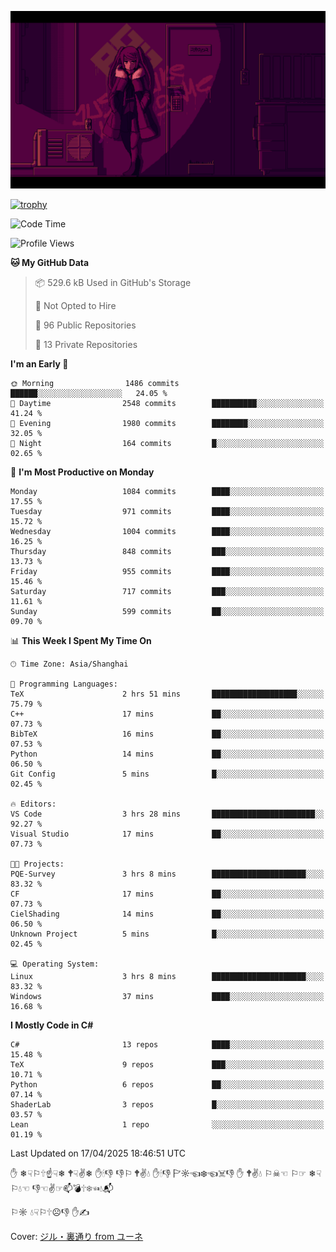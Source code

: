 ![](imgs/main.png)

[![trophy](https://github-profile-trophy.vercel.app/?username=NeilKleistGao&theme=dracula)](https://github.com/ryo-ma/github-profile-trophy)

<!--START_SECTION:waka-->
![Code Time](http://img.shields.io/badge/Code%20Time-1%2C717%20hrs%2059%20mins-blue)

![Profile Views](http://img.shields.io/badge/Profile%20Views-1-blue)

**🐱 My GitHub Data** 

> 📦 529.6 kB Used in GitHub's Storage 
 > 
> 🚫 Not Opted to Hire
 > 
> 📜 96 Public Repositories 
 > 
> 🔑 13 Private Repositories 
 > 
**I'm an Early 🐤** 

```text
🌞 Morning                1486 commits        ██████░░░░░░░░░░░░░░░░░░░   24.05 % 
🌆 Daytime                2548 commits        ██████████░░░░░░░░░░░░░░░   41.24 % 
🌃 Evening                1980 commits        ████████░░░░░░░░░░░░░░░░░   32.05 % 
🌙 Night                  164 commits         █░░░░░░░░░░░░░░░░░░░░░░░░   02.65 % 
```
📅 **I'm Most Productive on Monday** 

```text
Monday                   1084 commits        ████░░░░░░░░░░░░░░░░░░░░░   17.55 % 
Tuesday                  971 commits         ████░░░░░░░░░░░░░░░░░░░░░   15.72 % 
Wednesday                1004 commits        ████░░░░░░░░░░░░░░░░░░░░░   16.25 % 
Thursday                 848 commits         ███░░░░░░░░░░░░░░░░░░░░░░   13.73 % 
Friday                   955 commits         ████░░░░░░░░░░░░░░░░░░░░░   15.46 % 
Saturday                 717 commits         ███░░░░░░░░░░░░░░░░░░░░░░   11.61 % 
Sunday                   599 commits         ██░░░░░░░░░░░░░░░░░░░░░░░   09.70 % 
```


📊 **This Week I Spent My Time On** 

```text
🕑︎ Time Zone: Asia/Shanghai

💬 Programming Languages: 
TeX                      2 hrs 51 mins       ███████████████████░░░░░░   75.79 % 
C++                      17 mins             ██░░░░░░░░░░░░░░░░░░░░░░░   07.73 % 
BibTeX                   16 mins             ██░░░░░░░░░░░░░░░░░░░░░░░   07.53 % 
Python                   14 mins             ██░░░░░░░░░░░░░░░░░░░░░░░   06.50 % 
Git Config               5 mins              █░░░░░░░░░░░░░░░░░░░░░░░░   02.45 % 

🔥 Editors: 
VS Code                  3 hrs 28 mins       ███████████████████████░░   92.27 % 
Visual Studio            17 mins             ██░░░░░░░░░░░░░░░░░░░░░░░   07.73 % 

🐱‍💻 Projects: 
PQE-Survey               3 hrs 8 mins        █████████████████████░░░░   83.32 % 
CF                       17 mins             ██░░░░░░░░░░░░░░░░░░░░░░░   07.73 % 
CielShading              14 mins             ██░░░░░░░░░░░░░░░░░░░░░░░   06.50 % 
Unknown Project          5 mins              █░░░░░░░░░░░░░░░░░░░░░░░░   02.45 % 

💻 Operating System: 
Linux                    3 hrs 8 mins        █████████████████████░░░░   83.32 % 
Windows                  37 mins             ████░░░░░░░░░░░░░░░░░░░░░   16.68 % 
```

**I Mostly Code in C#** 

```text
C#                       13 repos            ████░░░░░░░░░░░░░░░░░░░░░   15.48 % 
TeX                      9 repos             ███░░░░░░░░░░░░░░░░░░░░░░   10.71 % 
Python                   6 repos             ██░░░░░░░░░░░░░░░░░░░░░░░   07.14 % 
ShaderLab                3 repos             █░░░░░░░░░░░░░░░░░░░░░░░░   03.57 % 
Lean                     1 repo              ░░░░░░░░░░░░░░░░░░░░░░░░░   01.19 % 
```




 Last Updated on 17/04/2025 18:46:51 UTC
<!--END_SECTION:waka-->

✋ ❄☟⚐🕆☝☟❄ 🕈☟✌❄ ✋🕯👎 👎⚐ 🕈✌💧 ✋🕯👎 🏱☼☜❄☜☠👎 ✋ 🕈✌💧 ⚐☠☜ ⚐☞ ❄☟⚐💧☜ 👎☜✌☞📫💣🕆❄☜💧📬

⚐☼ 💧☟⚐🕆☹👎 ✋✍

Cover: [ジル・裏通り from ユーネ](https://www.pixiv.net/artworks/62127066)
